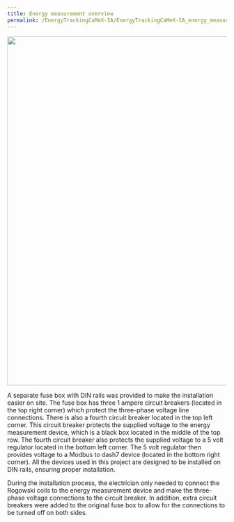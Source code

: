 ```yaml
---
title: Energy measurement overview
permalink: /EnergyTrackingCaMeX-IA/EnergyTrackingCaMeX-IA_energy_measurement_overview/
---
```


<img src="{{ site.baseurl }}\assets\img\energyTrackingCaMeX-IA\fuse_box.jpg" width="800"/>

A separate fuse box with DIN rails was provided to make the installation easier on site. The fuse box has three 1 ampere circuit breakers (located in the top right corner) which protect the three-phase voltage line connections. There is also a fourth circuit breaker located in the top left corner. This circuit breaker protects the supplied voltage to the energy measurement device, which is a black box located in the middle of the top row. The fourth circuit breaker also protects the supplied voltage to a 5 volt regulator located in the bottom left corner. The 5 volt regulator then provides voltage to a Modbus to dash7 device (located in the bottom right corner). All the devices used in this project are designed to be installed on DIN rails, ensuring proper installation.

During the installation process, the electrician only needed to connect the Rogowski coils to the energy measurement device and make the three-phase voltage connections to the circuit breaker. In addition, extra circuit breakers were added to the original fuse box to allow for the connections to be turned off on both sides.